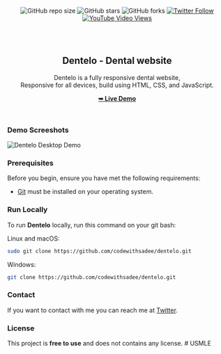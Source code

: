 <div align="center">
  
  ![GitHub repo size](https://img.shields.io/github/repo-size/codewithsadee/dentelo)
  ![GitHub stars](https://img.shields.io/github/stars/codewithsadee/dentelo?style=social)
  ![GitHub forks](https://img.shields.io/github/forks/codewithsadee/dentelo?style=social)
[![Twitter Follow](https://img.shields.io/twitter/follow/codewithsadee_?style=social)](https://twitter.com/intent/follow?screen_name=codewithsadee_)
  [![YouTube Video Views](https://img.shields.io/youtube/views/q0WvF0OVWVg?style=social)](https://youtu.be/q0WvF0OVWVg)

  <br />
  <br />

  <h2 align="center">Dentelo - Dental website</h2>

  Dentelo is a fully responsive dental website, <br />Responsive for all devices, build using HTML, CSS, and JavaScript.

  <a href="https://codewithsadee.github.io/dentelo/"><strong>➥ Live Demo</strong></a>

</div>

<br />

### Demo Screeshots

![Dentelo Desktop Demo](./readme-images/desktop.png "Desktop Demo")

### Prerequisites

Before you begin, ensure you have met the following requirements:

* [Git](https://git-scm.com/downloads "Download Git") must be installed on your operating system.

### Run Locally

To run **Dentelo** locally, run this command on your git bash:

Linux and macOS:

```bash
sudo git clone https://github.com/codewithsadee/dentelo.git
```

Windows:

```bash
git clone https://github.com/codewithsadee/dentelo.git
```

### Contact

If you want to contact with me you can reach me at [Twitter](https://www.twitter.com/codewithsadee).

### License

This project is **free to use** and does not contains any license.
#   U S M L E  
 